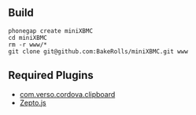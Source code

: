 Build
-----
	phonegap create miniXBMC
	cd miniXBMC
	rm -r www/*
	git clone git@github.com:BakeRolls/miniXBMC.git www

Required Plugins
----------------
* [com.verso.cordova.clipboard](https://github.com/VersoSolutions/CordovaClipboard/)
* [Zepto.js](http://zeptojs.com/)